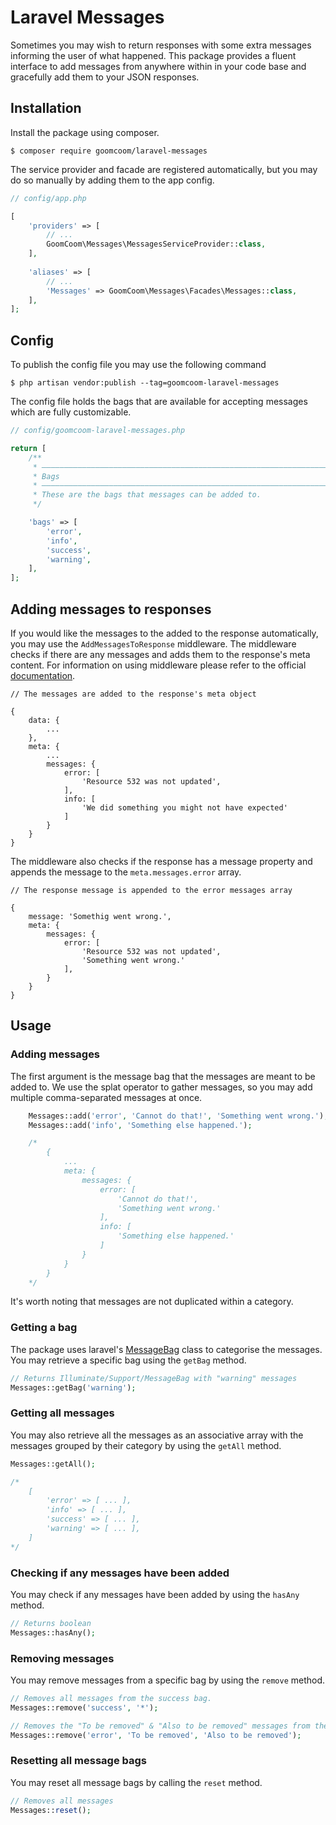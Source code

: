 # Laravel Messages

Sometimes you may wish to return responses with some extra messages informing the user of what happened. This package
provides a fluent interface to add messages from anywhere within in your code base and gracefully add them to your JSON
responses.

## Installation
Install the package using composer.
```shell script
$ composer require goomcoom/laravel-messages
```
The service provider and facade are registered automatically, but you may do so manually by adding them to the app
config.
```php
// config/app.php

[
    'providers' => [
        // ...
        GoomCoom\Messages\MessagesServiceProvider::class,
    ],
    
    'aliases' => [
        // ...
        'Messages' => GoomCoom\Messages\Facades\Messages::class,
    ],
];
```

## Config
To publish the config file you may use the following command
```shell script
$ php artisan vendor:publish --tag=goomcoom-laravel-messages
```
The config file holds the bags that are available for accepting messages which are fully customizable.
```php
// config/goomcoom-laravel-messages.php

return [
    /**
     * –––––––––––––––––––––––––––––––––––––––––––––––––––––––––––––––––––––––––
     * Bags
     * –––––––––––––––––––––––––––––––––––––––––––––––––––––––––––––––––––––––––
     * These are the bags that messages can be added to.
     */

    'bags' => [
        'error',
        'info',
        'success',
        'warning',
    ],
];

```


## Adding messages to responses
If you would like the messages to the added to the response automatically, you may use the `AddMessagesToResponse`
middleware. The middleware checks if there are any messages and adds them to the response's meta content.
For information on using middleware please refer to the official [documentation](https://laravel.com/docs/7.x/middleware).

```
// The messages are added to the response's meta object

{
    data: {
        ...
    },
    meta: {
        ...
        messages: {
            error: [
                'Resource 532 was not updated',
            ],
            info: [
                'We did something you might not have expected'
            ]
        }
    }
}
```
The middleware also checks if the response has a message property and appends the message to the
`meta.messages.error` array.

```
// The response message is appended to the error messages array

{
    message: 'Somethig went wrong.',
    meta: {
        messages: {
            error: [
                'Resource 532 was not updated',
                'Something went wrong.'
            ],
        }
    }
}
```

## Usage
### Adding messages
The first argument is the message bag that the messages are meant to be added to. We use the splat operator to
gather messages, so you may add multiple comma-separated messages at once.
```php
    Messages::add('error', 'Cannot do that!', 'Something went wrong.');
    Messages::add('info', 'Something else happened.');

    /*
        {
            ...
            meta: {
                messages: {
                    error: [
                        'Cannot do that!',
                        'Something went wrong.'
                    ],
                    info: [
                        'Something else happened.'
                    ]
                }
            }
        }
    */
```
It's worth noting that messages are not duplicated within a category.

### Getting a bag
The package uses laravel's [MessageBag](https://laravel.com/api/7.x/Illuminate/Support/MessageBag.html) class 
to categorise the messages. You may retrieve a specific bag using the `getBag` method.

```php
// Returns Illuminate/Support/MessageBag with "warning" messages
Messages::getBag('warning');
```

### Getting all messages
You may also retrieve all the messages as an associative array with the messages grouped by their category by using the
`getAll` method.

```php
Messages::getAll();

/*
    [
        'error' => [ ... ],
        'info' => [ ... ],
        'success' => [ ... ],
        'warning' => [ ... ],
    ]
*/
```

### Checking if any messages have been added
You may check if any messages have been added by using the `hasAny` method.

```php
// Returns boolean
Messages::hasAny();
```

### Removing messages
You may remove messages from a specific bag by using the `remove` method.

```php
// Removes all messages from the success bag.
Messages::remove('success', '*');

// Removes the "To be removed" & "Also to be removed" messages from the error bag'
Messages::remove('error', 'To be removed', 'Also to be removed');
```

### Resetting all message bags
You may reset all message bags by calling the `reset` method.

```php
// Removes all messages
Messages::reset();
```
